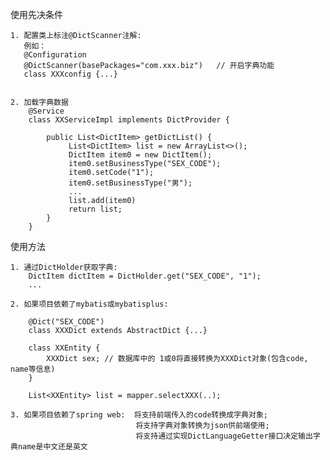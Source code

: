 使用先决条件

    1. 配置类上标注@DictScanner注解:
       例如：
       @Configuration
       @DictScanner(basePackages="com.xxx.biz")   // 开启字典功能
       class XXXconfig {...}

   
    2. 加载字典数据
        @Service
        class XXServiceImpl implements DictProvider {

            public List<DictItem> getDictList() {
                 List<DictItem> list = new ArrayList<>();
                 DictItem item0 = new DictItem();
                 item0.setBusinessType("SEX_CODE");
                 item0.setCode("1");
                 item0.setBusinessType("男");
                 ...
                 list.add(item0)
                 return list;
            }
        }
        
       
    
使用方法

    1. 通过DictHolder获取字典:
        DictItem dictItem = DictHolder.get("SEX_CODE", "1");
        ...
    
    2. 如果项目依赖了mybatis或mybatisplus: 
    
        @Dict("SEX_CODE")
        class XXXDict extends AbstractDict {...}

        class XXEntity {
            XXXDict sex; // 数据库中的 1或0将直接转换为XXXDict对象(包含code, name等信息)
        }
        
        List<XXEntity> list = mapper.selectXXX(..);

    3. 如果项目依赖了spring web:  将支持前端传入的code转换成字典对象;
                                将支持字典对象转换为json供前端使用;
                                将支持通过实现DictLanguageGetter接口决定输出字典name是中文还是英文
      
    

